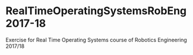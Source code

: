 # RealTimeOperatingSystemsRobEng2017-18
Exercise for Real Time Operating Systems course of Robotics Engineering 2017/18
